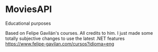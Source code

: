 # MoviesAPI
Educational purposes

Based on Felipe Gavilán's courses. All credits to him. I just made some totally subjective changes to use the latest .NET features
https://www.felipe-gavilan.com/cursos?idioma=eng
